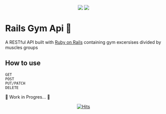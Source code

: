 <p align="center"><img src="https://img.shields.io/badge/Rails-7.0.4-ff0000?style=plastic&logo=rubyonrails" /> <img src="https://img.shields.io/badge/ruby-3.1.2-ff0000?style=plastic&logo=ruby" /></p>
<h1>Rails Gym Api 💪</h1>
<p>A RESTful API built with <a href="https://rubyonrails.org">Ruby on Rails</a> containing gym excersises divided by muscles groups</p>
<h2>How to use</h2>

    GET
    POST
    PUT/PATCH
    DELETE
<p>🚧 Work in Progres... 🚧</p>


<p align="center"><a href="https://hits.sh/github.com/Luca-Divit/rails-gym-api/"><img alt="Hits" src="https://hits.sh/github.com/Luca-Divit/rails-gym-api.svg?style=plastic&label=Visitors&color=007ec6"/></a></p>
